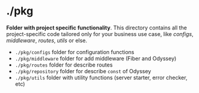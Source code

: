 # ./pkg

**Folder with project specific functionality**. This directory contains all the project-specific code tailored only for your business use case, like _configs_, _middleware_, _routes_, _utils_ or else.

- `./pkg/configs` folder for configuration functions
- `./pkg/middleware` folder for add middleware (Fiber and Odyssey)
- `./pkg/routes` folder for describe routes
- `./pkg/repository` folder for describe `const` of Odyssey
- `./pkg/utils` folder with utility functions (server starter, error checker, etc)
